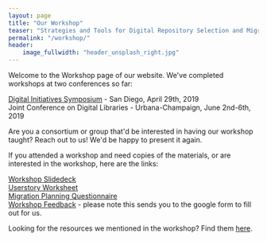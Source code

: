 ```yaml
---
layout: page
title: "Our Workshop"
teaser: "Strategies and Tools for Digital Repository Selection and Migration"
permalink: "/workshop/"
header:
    image_fullwidth: "header_unsplash_right.jpg"
---
```

Welcome to the Workshop page of our website.  We've completed workshops at two conferences so far: 

[Digital Initiatives Symposium](https://digital.sandiego.edu/symposium/2019/) - San Diego, April 29th, 2019<br>
Joint Conference on Digital Libraries - Urbana-Champaign, June 2nd-6th, 2019


Are you a consortium or group that'd be interested in having our workshop taught? Reach out to us! We'd be happy to present it again. 


If you attended a workshop and need copies of the materials, or are interested in the workshop, here are the links:  

[Workshop Slidedeck](https://bridge2hyku.github.io/images/DIS-workshop.pdf)<br>
[Userstory Worksheet](https://bridge2hyku.github.io/images/userstory-worksheet.pdf)<br>
[Migration Planning Questionnaire](https://bridge2hyku.github.io/images/migration-planning-questionnaire.pdf)<br>
[Workshop Feedback](https://forms.gle/8tuKJeDCBUUxWr3m9) - please note this sends you to the google form to fill out for us. 

Looking for the resources we mentioned in the workshop? Find them [here](http://bit.ly/migration-articles).


